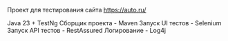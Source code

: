 Проект для тестирования сайта https://auto.ru/

Java 23 + TestNg
Сборщик проекта - Maven
Запуск UI тестов - Selenium
Запуск API тестов - RestAssured
Логирование - Log4j
